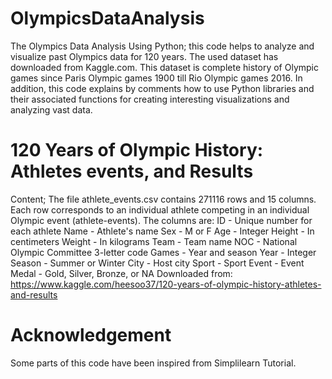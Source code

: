 # OlympicsDataAnalysis
The Olympics Data Analysis Using Python; this code helps to analyze and visualize past Olympics data for 120 years. The used dataset has downloaded from Kaggle.com. This dataset is complete history of Olympic games since Paris Olympic games 1900 till Rio Olympic games 2016. In addition, this code explains by comments how to use Python libraries and their associated functions for creating interesting visualizations and analyzing vast data.

# 120 Years of Olympic History: Athletes events, and Results
Content; The file athlete_events.csv contains 271116 rows and 15 columns. Each row corresponds to an individual athlete competing in an individual Olympic event (athlete-events). 
The columns are:
ID - Unique number for each athlete
Name - Athlete's name
Sex - M or F
Age - Integer
Height - In centimeters
Weight - In kilograms
Team - Team name
NOC - National Olympic Committee 3-letter code
Games - Year and season
Year - Integer
Season - Summer or Winter
City - Host city
Sport - Sport
Event - Event
Medal - Gold, Silver, Bronze, or NA
Downloaded from: https://www.kaggle.com/heesoo37/120-years-of-olympic-history-athletes-and-results

# Acknowledgement
Some parts of this code have been inspired from Simplilearn Tutorial.
